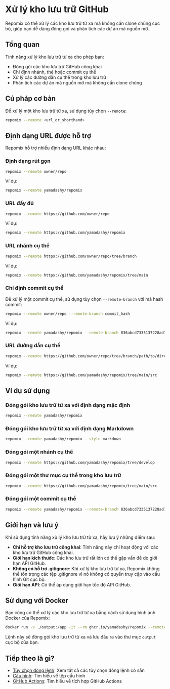 # Xử lý kho lưu trữ GitHub

Repomix có thể xử lý các kho lưu trữ từ xa mà không cần clone chúng cục bộ, giúp bạn dễ dàng đóng gói và phân tích các dự án mã nguồn mở.

## Tổng quan

Tính năng xử lý kho lưu trữ từ xa cho phép bạn:

- Đóng gói các kho lưu trữ GitHub công khai
- Chỉ định nhánh, thẻ hoặc commit cụ thể
- Xử lý các đường dẫn cụ thể trong kho lưu trữ
- Phân tích các dự án mã nguồn mở mà không cần clone chúng

## Cú pháp cơ bản

Để xử lý một kho lưu trữ từ xa, sử dụng tùy chọn `--remote`:

```bash
repomix --remote <url_or_shorthand>
```

## Định dạng URL được hỗ trợ

Repomix hỗ trợ nhiều định dạng URL khác nhau:

### Định dạng rút gọn

```bash
repomix --remote owner/repo
```

Ví dụ:

```bash
repomix --remote yamadashy/repomix
```

### URL đầy đủ

```bash
repomix --remote https://github.com/owner/repo
```

Ví dụ:

```bash
repomix --remote https://github.com/yamadashy/repomix
```

### URL nhánh cụ thể

```bash
repomix --remote https://github.com/owner/repo/tree/branch
```

Ví dụ:

```bash
repomix --remote https://github.com/yamadashy/repomix/tree/main
```

### Chỉ định commit cụ thể

Để xử lý một commit cụ thể, sử dụng tùy chọn `--remote-branch` với mã hash commit:

```bash
repomix --remote owner/repo --remote-branch commit_hash
```

Ví dụ:

```bash
repomix --remote yamadashy/repomix --remote-branch 836abcd7335137228ad77feb28655d85712680f1
```

### URL đường dẫn cụ thể

```bash
repomix --remote https://github.com/owner/repo/tree/branch/path/to/directory
```

Ví dụ:

```bash
repomix --remote https://github.com/yamadashy/repomix/tree/main/src
```

## Ví dụ sử dụng

### Đóng gói kho lưu trữ từ xa với định dạng mặc định

```bash
repomix --remote yamadashy/repomix
```

### Đóng gói kho lưu trữ từ xa với định dạng Markdown

```bash
repomix --remote yamadashy/repomix --style markdown
```

### Đóng gói một nhánh cụ thể

```bash
repomix --remote https://github.com/yamadashy/repomix/tree/develop
```

### Đóng gói một thư mục cụ thể trong kho lưu trữ

```bash
repomix --remote https://github.com/yamadashy/repomix/tree/main/src
```

### Đóng gói một commit cụ thể

```bash
repomix --remote yamadashy/repomix --remote-branch 836abcd7335137228ad77feb28655d85712680f1
```

## Giới hạn và lưu ý

Khi sử dụng tính năng xử lý kho lưu trữ từ xa, hãy lưu ý những điểm sau:

- **Chỉ hỗ trợ kho lưu trữ công khai**: Tính năng này chỉ hoạt động với các kho lưu trữ GitHub công khai.
- **Giới hạn kích thước**: Các kho lưu trữ rất lớn có thể gặp vấn đề do giới hạn API GitHub.
- **Không có hỗ trợ .gitignore**: Khi xử lý kho lưu trữ từ xa, Repomix không thể tôn trọng các tệp .gitignore vì nó không có quyền truy cập vào cấu hình Git cục bộ.
- **Giới hạn API**: Có thể áp dụng giới hạn tốc độ API GitHub.

## Sử dụng với Docker

Bạn cũng có thể xử lý các kho lưu trữ từ xa bằng cách sử dụng hình ảnh Docker của Repomix:

```bash
docker run -v ./output:/app -it --rm ghcr.io/yamadashy/repomix --remote yamadashy/repomix
```

Lệnh này sẽ đóng gói kho lưu trữ từ xa và lưu đầu ra vào thư mục `output` cục bộ của bạn.

## Tiếp theo là gì?

- [Tùy chọn dòng lệnh](command-line-options.md): Xem tất cả các tùy chọn dòng lệnh có sẵn
- [Cấu hình](configuration.md): Tìm hiểu về tệp cấu hình
- [GitHub Actions](github-actions.md): Tìm hiểu về tích hợp GitHub Actions
